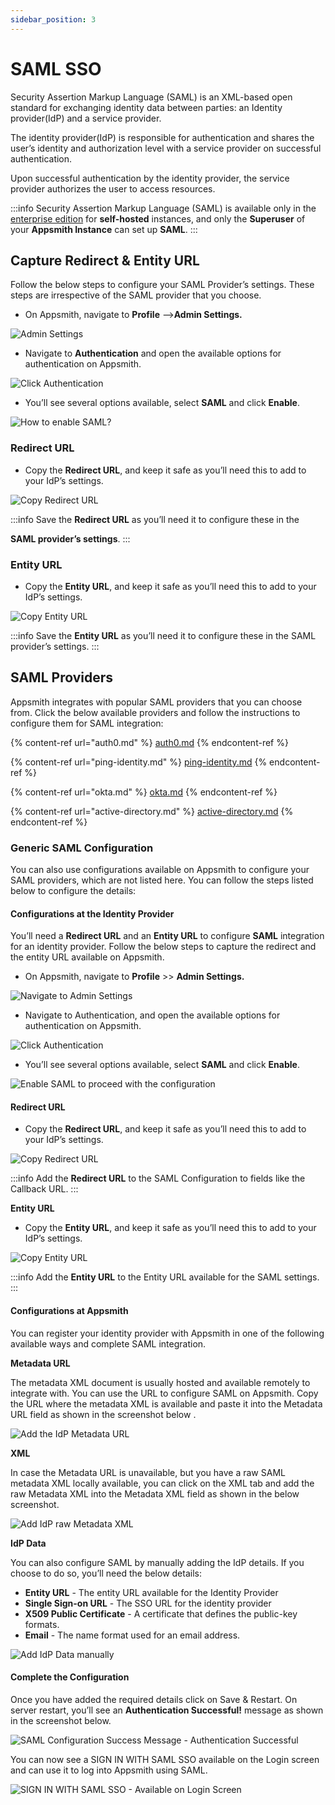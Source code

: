 ```yaml
---
sidebar_position: 3
---
```


# SAML SSO

Security Assertion Markup Language (SAML) is an XML-based open standard for exchanging identity data between parties: an Identity provider(IdP) and a service provider.

The identity provider(IdP) is responsible for authentication and shares the user’s identity and authorization level with a service provider on successful authentication.

Upon successful authentication by the identity provider, the service provider authorizes the user to access resources.

:::info
Security Assertion Markup Language (SAML) is available only in the [enterprise edition](https://www.appsmith.com/pricing) for **self-hosted** instances, and only the **Superuser** of your **Appsmith Instance** can set up **SAML**.
:::

## **Capture Redirect & Entity URL**

Follow the below steps to configure your SAML Provider’s settings. These steps are irrespective of the SAML provider that you choose.

* On Appsmith, navigate to **Profile** –->**Admin Settings.**

![Admin Settings](</img/Appsmith-Admin-Settings_(1).png>)

* Navigate to **Authentication** and open the available options for authentication on Appsmith.

![Click Authentication](</img/Appsmith-Admin_Settings-Authentication_(1).png>)

* You’ll see several options available, select **SAML** and click **Enable**.

![How to enable SAML?](/img/Appsmith-Admin-Settings-Authentication-SAML.png)

### Redirect URL

* Copy the **Redirect URL**, and keep it safe as you’ll need this to add to your IdP’s settings.

![Copy Redirect URL](/img/Appsmith-Admin-Settings-Authentication-SAML-Redirect-URL.png)

:::info
Save the **Redirect URL** as you’ll need it to configure these in the

**SAML provider’s settings**.
:::

### Entity URL

* Copy the **Entity URL**, and keep it safe as you’ll need this to add to your IdP’s settings.

![Copy Entity URL](/img/Appsmith-Admin-Settings-Authentication-SAML-Entity-URL.png)

:::info
Save the **Entity URL** as you’ll need it to configure these in the SAML provider’s settings.
:::

## SAML Providers

Appsmith integrates with popular SAML providers that you can choose from. Click the below available providers and follow the instructions to configure them for SAML integration:

{% content-ref url="auth0.md" %}
[auth0.md](auth0.md)
{% endcontent-ref %}

{% content-ref url="ping-identity.md" %}
[ping-identity.md](ping-identity.md)
{% endcontent-ref %}

{% content-ref url="okta.md" %}
[okta.md](okta.md)
{% endcontent-ref %}

{% content-ref url="active-directory.md" %}
[active-directory.md](active-directory.md)
{% endcontent-ref %}

### **Generic SAML Configuration**

You can also use configurations available on Appsmith to configure your SAML providers, which are not listed here. You can follow the steps listed below to configure the details:

#### Configurations at the Identity Provider

You’ll need a **Redirect URL** and an **Entity URL** to configure **SAML** integration for an identity provider. Follow the below steps to capture the redirect and the entity URL available on Appsmith.

* On Appsmith, navigate to **Profile** >> **Admin Settings.**

![Navigate to Admin Settings](</img/Appsmith-Admin-Settings_(1).png>)

* Navigate to Authentication, and open the available options for authentication on Appsmith.

![Click Authentication](</img/Appsmith-Admin_Settings-Authentication_(1).png>)

* You’ll see several options available, select **SAML** and click **Enable**.

![Enable SAML to proceed with the configuration](/img/Appsmith-Admin-Settings-Authentication-SAML.png)

#### Redirect URL

* Copy the **Redirect URL**, and keep it safe as you’ll need this to add to your IdP’s settings.

![Copy Redirect URL](/img/Appsmith-Admin-Settings-Authentication-SAML-Redirect-URL.png)

:::info
Add the **Redirect URL** to the SAML Configuration to fields like the Callback URL.
:::

**Entity URL**

* Copy the **Entity URL**, and keep it safe as you’ll need this to add to your IdP’s settings.

![Copy Entity URL](/img/Appsmith-Admin-Settings-Authentication-SAML-Entity-URL.png)

:::info
Add the **Entity URL** to the Entity URL available for the SAML settings.
:::

#### Configurations at Appsmith

You can register your identity provider with Appsmith in one of the following available ways and complete SAML integration.

**Metadata URL**

The metadata XML document is usually hosted and available remotely to integrate with. You can use the URL to configure SAML on Appsmith. Copy the URL where the metadata XML is available and paste it into the Metadata URL field as shown in the screenshot below .

![Add the IdP Metadata URL](/img/Appsmith-Admin-Settings-Authentication-SAML-Metadata-URL.png)

**XML**

In case the Metadata URL is unavailable, but you have a raw SAML metadata XML locally available, you can click on the XML tab and add the raw Metadata XML into the Metadata XML field as shown in the below screenshot.

![Add IdP raw Metadata XML](/img/Appsmith-Admin-Settings-Authentication-SAML-XML.png)

**IdP Data**

You can also configure SAML by manually adding the IdP details. If you choose to do so, you’ll need the below details:

* **Entity URL** - The entity URL available for the Identity Provider
* **Single Sign-on URL** - The SSO URL for the identity provider
* **X509 Public Certificate** - A certificate that defines the public-key formats.
* **Email** - The name format used for an email address.

![Add IdP Data manually](/img/Appsmith-Admin-Settings-Authentication-SAML-IdP-Data.png)

#### Complete the Configuration

Once you have added the required details click on Save & Restart. On server restart, you’ll see an **Authentication Successful!** message as shown in the screenshot below.

![SAML Configuration Success Message - Authentication Successful](/img/Appsmith-SAML-Authentication-Successful.png)

You can now see a SIGN IN WITH SAML SSO available on the Login screen and can use it to log into Appsmith using SAML.

![SIGN IN WITH SAML SSO - Available on Login Screen](/img/Appsmith-Login-Screen-Shows-SAML.png)
